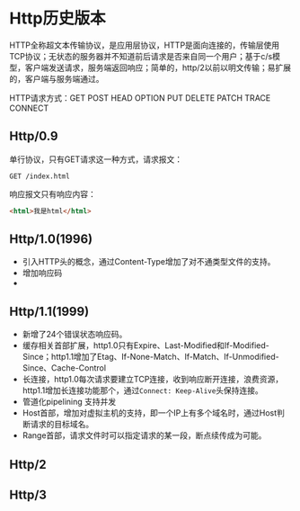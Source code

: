 # Http历史版本

HTTP全称超文本传输协议，是应用层协议，HTTP是面向连接的，传输层使用TCP协议；无状态的服务器并不知道前后请求是否来自同一个用户；基于c/s模型，客户端发送请求，服务端返回响应；简单的，http/2以前以明文传输；易扩展的，客户端与服务端通过。

HTTP请求方式：GET POST HEAD OPTION PUT DELETE PATCH TRACE CONNECT

## Http/0.9

单行协议，只有GET请求这一种方式，请求报文：
```http
GET /index.html
```
 响应报文只有响应内容：

```html
<html>我是html</html>
```

## Http/1.0(1996)

- 引入HTTP头的概念，通过Content-Type增加了对不通类型文件的支持。
- 增加响应码
- 

## Http/1.1(1999)

- 新增了24个错误状态响应码。
- 缓存相关首部扩展，http1.0只有Expire、Last-Modified和If-Modified-Since；http1.1增加了Etag、If-None-Match、If-Match、If-Unmodified-Since、Cache-Control
- 长连接，http1.0每次请求要建立TCP连接，收到响应断开连接，浪费资源，http1.1增加长连接功能那个，通过`Connect: Keep-Alive`头保持连接。
- 管道化pipelining 支持并发
- Host首部，增加对虚拟主机的支持，即一个IP上有多个域名时，通过Host判断请求的目标域名。
- Range首部，请求文件时可以指定请求的某一段，断点续传成为可能。
## Http/2
## Http/3